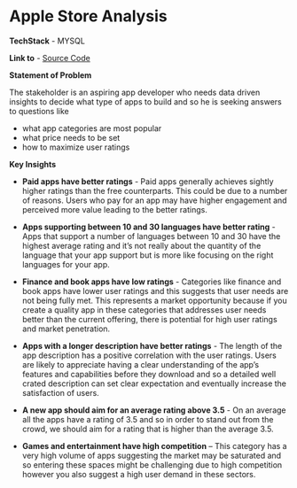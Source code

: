 # Apple Store Analysis

**TechStack** - MYSQL

**Link to** - [Source Code](https://github.com/praganya21/Apple-Store/blob/9fae54b012d067cbb7333ac128deb75ea554011f/SQLite.sql)

**Statement of Problem**

The stakeholder is an aspiring app developer who needs data driven insights to decide what type of apps to build and so he is seeking answers to questions like
- what app categories are most popular
- what price needs to be set
- how to maximize user ratings

**Key Insights**

- **Paid apps have better ratings** - Paid apps generally achieves sightly higher ratings than the free counterparts. This could be due to a number of reasons. Users who pay for an app may have higher engagement and perceived more value leading to the better ratings.

- **Apps supporting between 10 and 30 languages have better rating** - Apps that support a number of languages between 10 and 30 have the highest average rating and it’s not really about the quantity of the language that your app support but is more like focusing on the right languages for your app. 

- **Finance and book apps have low ratings** - Categories like finance and book apps have lower user ratings and this suggests that user needs are not being fully met. This represents a market opportunity because if you create a quality app in these categories that addresses user needs better than the current offering, there is potential for high user ratings and market penetration. 

- **Apps with a longer description have better ratings** - The length of the app description has a positive correlation with the user ratings. Users are likely to appreciate having a clear understanding of the app’s features and capabilities before they download and so a detailed well crated description can set clear expectation and eventually increase the satisfaction of users. 

- **A new app should aim for an average rating above 3.5** - On an average all the apps have a rating of 3.5 and so in order to stand out from the crowd, we should aim for a rating that is higher than the average 3.5.

- **Games and entertainment have high competition** – This category has a very high volume of apps suggesting the market may be saturated and so entering these spaces might be challenging due to high competition however you also suggest a high user demand in these sectors. 


